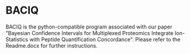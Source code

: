 # BACIQ
BACIQ is the python-compatible program associated with our paper "Bayesian Confidence Intervals for Multiplexed Proteomics Integrate Ion-Statistics with Peptide Quantification Concordance". Please refer to the Readme.docx for further instructions.
